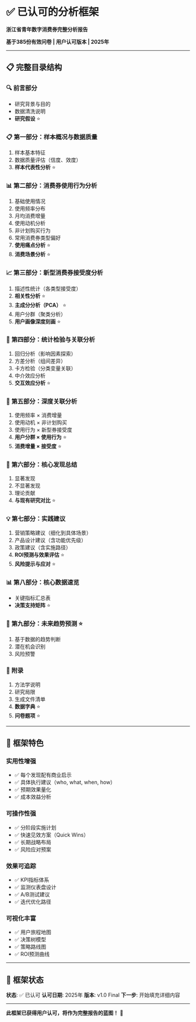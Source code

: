 # ✅ 已认可的分析框架

**浙江省青年数字消费券完整分析报告**

**基于385份有效问卷 | 用户认可版本 | 2025年**

---

## 📋 完整目录结构

### 🔍 **前言部分**
- 研究背景与目的
- 数据清洗说明
- **研究假设** ⭐

### 📋 **第一部分：样本概况与数据质量**
1. 样本基本特征
2. 数据质量评估（信度、效度）
3. **样本代表性分析** ⭐

### 📊 **第二部分：消费券使用行为分析**
1. 基础使用情况
2. 使用频率分布
3. 月均消费增量
4. 使用动机分析
5. 非计划购买行为
6. 常用消费券类型偏好
7. **使用痛点分析** ⭐
8. **消费场景分析** ⭐

### 📈 **第三部分：新型消费券接受度分析**
1. 描述性统计（各类型接受度）
2. **相关性分析** ⭐
3. **主成分分析（PCA）** ⭐
4. 用户分群（聚类分析）
5. **用户画像深度刻画** ⭐

### 🔬 **第四部分：统计检验与关联分析**
1. 回归分析（影响因素探索）
2. 方差分析（组间差异）
3. 卡方检验（分类变量关联）
4. 中介效应分析
5. **交互效应分析** ⭐

### 🔗 **第五部分：深度关联分析**
1. 使用频率 × 消费增量
2. 使用动机 × 非计划购买
3. 使用行为 × 新型券接受度
4. **用户分群 × 使用行为** ⭐
5. **消费增量 × 接受度** ⭐

### 🎯 **第六部分：核心发现总结**
1. 显著发现
2. 不显著发现
3. 理论贡献
4. **与现有研究对比** ⭐

### 💡 **第七部分：实践建议**
1. 营销策略建议（细化到具体场景）
2. 产品设计建议（含功能优先级）
3. 政策建议（含实施路径）
4. **ROI预测与效果评估** ⭐
5. **风险提示与应对** ⭐

### 📊 **第八部分：核心数据速览**
- 关键指标汇总表
- **决策支持矩阵** ⭐

### 🔮 **第九部分：未来趋势预测** ⭐
1. 基于数据的趋势判断
2. 潜在机会识别
3. 风险预警

### 🔬 **附录**
1. 方法学说明
2. 研究局限
3. 生成文件清单
4. **数据字典** ⭐
5. **问卷题项** ⭐

---

## 🎯 框架特色

### 实用性增强
- ✅ 每个发现配有商业启示
- ✅ 具体执行建议（who, what, when, how）
- ✅ 预期效果量化
- ✅ 成本效益分析

### 可操作性强
- ✅ 分阶段实施计划
- ✅ 快速见效方案（Quick Wins）
- ✅ 长期战略布局
- ✅ 风险应对预案

### 效果可追踪
- ✅ KPI指标体系
- ✅ 监测仪表盘设计
- ✅ A/B测试建议
- ✅ 迭代优化路径

### 可视化丰富
- ✅ 用户旅程地图
- ✅ 决策树模型
- ✅ 策略路线图
- ✅ ROI预测曲线

---

## 📝 框架状态

**状态**: ✅ 已认可
**认可日期**: 2025年
**版本**: v1.0 Final
**下一步**: 开始填充详细内容

---

**此框架已获得用户认可，将作为完整报告的蓝图！** 🎯
